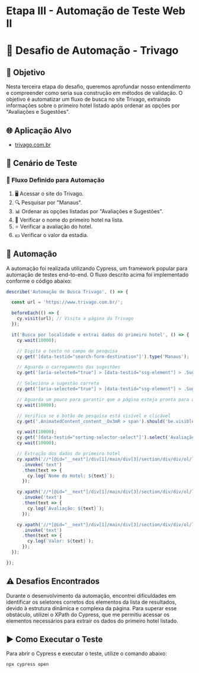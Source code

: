 # Etapa III - Automação de Teste Web II

# 🧪 Desafio de Automação - Trivago

## 🎯 Objetivo

Nesta terceira etapa do desafio, queremos aprofundar nosso entendimento e compreender como seria sua construção em métodos de validação. O objetivo é automatizar um fluxo de busca no site Trivago, extraindo informações sobre o primeiro hotel listado após ordenar as opções por "Avaliações e Sugestões".

## 🌐 Aplicação Alvo

- [trivago.com.br](https://www.trivago.com.br/)

## 📝 Cenário de Teste

### 🚀 Fluxo Definido para Automação

1. 🖥️ Acessar o site do Trivago.
2. 🔍 Pesquisar por "Manaus".
3. 📊 Ordenar as opções listadas por "Avaliações e Sugestões".
4. 🏨 Verificar o nome do primeiro hotel na lista.
5. ⭐ Verificar a avaliação do hotel.
6. 💵 Verificar o valor da estadia.

## 🤖 Automação

A automação foi realizada utilizando Cypress, um framework popular para automação de testes end-to-end. O fluxo descrito acima foi implementado conforme o código abaixo:

```jsx
describe('Automação de Busca Trivago', () => {

  const url = 'https://www.trivago.com.br/';

  beforeEach(() => {
    cy.visit(url); // Visita a página da Trivago
  });

  it('Busca por localidade e extrai dados do primeiro hotel', () => {
    cy.wait(10000);

    // Digita o texto no campo de pesquisa
    cy.get('[data-testid="search-form-destination"]').type('Manaus');

    // Aguarda o carregamento das sugestões
    cy.get('[aria-selected="true"] > [data-testid="ssg-element"] > .Suggestion_wrapper__wXhL2 > .Suggestion_textSection__ihJDz > .Suggestion_suggestionHighlight__8bFMG').should('be.visible');

    // Seleciona a sugestão correta
    cy.get('[aria-selected="true"] > [data-testid="ssg-element"] > .Suggestion_wrapper__wXhL2 > .Suggestion_textSection__ihJDz > .Suggestion_suggestionHighlight__8bFMG').contains('Manaus').click();

    // Aguarda um pouco para garantir que a página esteja pronta para a próxima ação
    cy.wait(10000);

    // Verifica se o botão de pesquisa está visível e clicável
    cy.get('.AnimatedContent_content__Ox3mR > span').should('be.visible').click({ force: true });

    cy.wait(10000);
    cy.get('[data-testid="sorting-selector-select"]').select('Avaliação e sugestões');
    cy.wait(10000);

    // Extração dos dados do primeiro hotel
    cy.xpath('//*[@id="__next"]/div[1]/main/div[3]/section/div/div/ol/li[1]/div/article/div[2]/div[1]/section/h2/button/span')
      .invoke('text')
      .then(text => {
        cy.log(`Nome do Hotel: ${text}`);
      });

    cy.xpath('//*[@id="__next"]/div[1]/main/div[3]/section/div/div/ol/li[1]/div/article/div[2]/div[1]/button/span/span/span/strong/span')
      .invoke('text')
      .then(text => {
        cy.log(`Avaliação: ${text}`);
      });

    cy.xpath('//*[@id="__next"]/div[1]/main/div[3]/section/div/div/ol/li[1]/div/article/div[2]/div[2]/div/div[1]/span/b')
      .invoke('text')
      .then(text => {
        cy.log(`Valor: ${text}`);
      });
  });

});

```

## ⚠️ Desafios Encontrados

Durante o desenvolvimento da automação, encontrei dificuldades em identificar os seletores corretos dos elementos da lista de resultados, devido à estrutura dinâmica e complexa da página. Para superar esse obstáculo, utilizei o XPath do Cypress, que me permitiu acessar os elementos necessários para extrair os dados do primeiro hotel listado.

## ▶️ Como Executar o Teste

Para abrir o Cypress e executar o teste, utilize o comando abaixo:

```bash
npx cypress open

```
